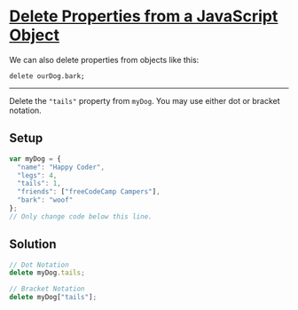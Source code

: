 # [Delete Properties from a JavaScript Object](https://learn.freecodecamp.org/javascript-algorithms-and-data-structures/basic-javascript/delete-properties-from-a-javascript-object)

We can also delete properties from objects like this:

`delete ourDog.bark;`

---

Delete the `"tails"` property from `myDog`. You may use either dot or bracket notation.

## Setup

```js
var myDog = {
  "name": "Happy Coder",
  "legs": 4,
  "tails": 1,
  "friends": ["freeCodeCamp Campers"],
  "bark": "woof"
};
// Only change code below this line.
```

## Solution

```js
// Dot Notation
delete myDog.tails;

// Bracket Notation
delete myDog["tails"];
```